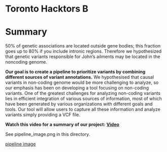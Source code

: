# Toronto Hacktors B

# Summary
50% of genetic associations are located outside gene bodies; this fraction goes up to 80% if you include intronic regions. Therefore we hypothesized that genetic variants responsible for John’s ailments may be located in the noncoding genome. 

**Our goal is to create a pipeline to prioritize variants by combining different sources of variant annotations.**
We hypothesised that causal variants in non-coding genome would be more challenging to analyze, so our emphasis has been on developing a tool focusing on non-coding variants. One of the greatest challenges for analyzing non-coding variants lies in efficient integration of various sources of information, most of which have been generated by various organizations with different goals and tools. Our tool will allow users to capture all these information and analyze variants simply providing a VCF file. 

**Watch this video for a summary of our project:**
**[Video](https://drive.google.com/open?id=1wBYi-VnvkTh-T91QKmmV9yML0a_3mwZM)**

See pipeline_image.png in this directory.

[pipeline image](https://github.com/SVAI/Undiagnosed-1/blob/master/Toronto%20Hacktors%20B/pipeline_image.png)
